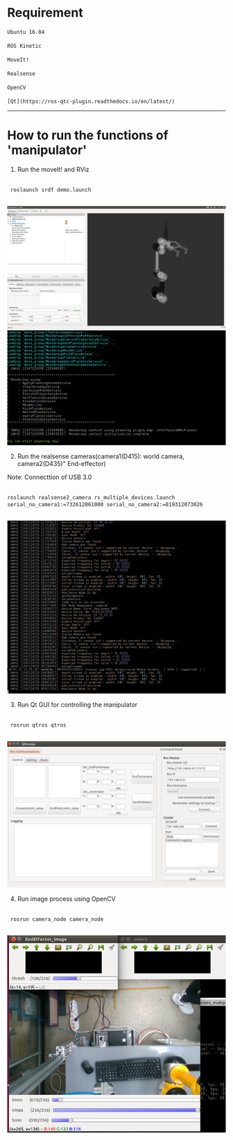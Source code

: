 # Requirement

```
Ubuntu 16.04

ROS Kinetic

MoveIt!

Realsense

OpenCV

[Qt](https://ros-qtc-plugin.readthedocs.io/en/latest/)

```

-------------

# How to run the functions of 'manipulator'

1.  Run the moveIt! and RViz

 <pre><code>
 roslaunch srdf demo.launch 
 </pre></code>
 
<img src="./img/srdf1.png"  class="center">
<img src="./img/srdf2.png"  class="center">
 
2.  Run the realsense cameras(camera1(D415): world camera, camera2(D435)" End-effector) 

Note: Connecttion of USB 3.0

 <pre><code>
roslaunch realsense2_camera rs_multiple_devices.launch serial_no_camera1:=732612061000 serial_no_camera2:=819312073026
 </pre></code>
 
 
<img src="./img/realsense1.png"  class="center">
 
 
3.  Run Qt GUI for controlling the manipulator

 <pre><code>
 rosrun qtros qtros
 </pre></code>
 
<img src="./img/qtros_default.png"  class="center">
 
4.  Run image process using OpenCV 

 <pre><code>
 rosrun camera_node camera_node
 </pre></code>
 
 
<img src="./img/camera_node_default.png"  class="center">
 
